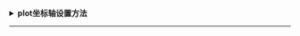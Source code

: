 <details><summary><strong>  plot坐标轴设置方法  </strong></summary><blockquote>
（1）去除坐标轴使用axis off
      
      如果想要x的坐标没有：set（gca,'xtick',[])
      
      关闭边框：set(gcf,'box','off')
      
（2）坐标轴设置方法

axis off;% 去掉坐标轴

axistight;% 紧坐标轴

axisequal;% 等比坐标轴

axis([-0.1, 8.1, -1.1, 1.1]);% 坐标轴的显示范围

% gca: gca, h=figure(...);

set(gca,'XLim',[3 40]);% X轴的数据显示范围

set(gca,'XTick',[-3.14,0,3.14] );% X轴的记号点

set(gca,'XTicklabel',{'-pi','0','pi'});% X轴的记号

set(gca,'XTick', []);% 清除X轴的记号点

set(gca,'XGrid','on');% X轴的网格

set(gca,'XDir','reverse');% 逆转X轴

set(gca,'XColor','red');% X轴的颜色

1. axis([xmin xmax ymin ymax])
设置当前图形的坐标范围，分别为x轴的最小、最大值，y轴的最小最大值
2. V=axis

返回包含当前坐标范围的一个行向量

3. axis auto
将坐标轴刻度恢复为自动的默认设置

4. axis manual

冻结坐标轴刻度，此时如果hold被设定为on，那么后边的图形将使用与前面相同的坐标轴刻度范围

5. axis tight

将坐标范围设定为被绘制的数据范围

6. axis fill

这是坐标范围和屏幕的高宽比，使得坐标轴可以包含整个绘制的区域。该选项只有在PlotBoxaApectRatio或DataAspectRatioMode被设置为‘manual’模式才有效

7. axis ij

将坐标轴设置为矩阵模式。此时水平坐标轴从左到有取值，垂直坐标从上到下

8. axis xy

将坐标设置为笛卡尔模式。此时水平坐标从左到右取值，垂直坐标从下到上取值

9. axis equal

设置屏幕高宽比，使得每个坐标轴的具有均匀的刻度间隔

10. axis square

将坐标轴设置为正方形

11. axis normal

将当前的坐标轴框恢复为全尺寸，并将单位刻度的所有限制取消

12. axis vis3d

冻结屏幕高宽比，使得一个三维对象的旋转不会改变坐标轴的刻度显示

13. axis off

关闭所有的坐标轴标签、刻度、背景

14. axis on

打开所有的坐标轴标签、刻度、背景


</blockquote></details>

-----------------------------------------------------------------------------------------------------------------------------------
